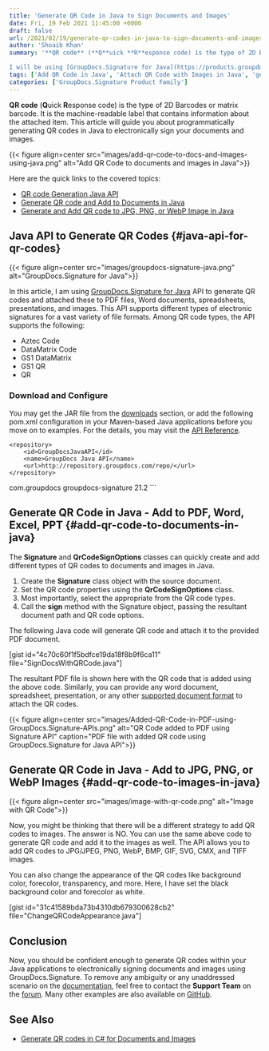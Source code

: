 ```yaml
---
title: 'Generate QR Code in Java to Sign Documents and Images'
date: Fri, 19 Feb 2021 11:45:00 +0000
draft: false
url: /2021/02/19/generate-qr-codes-in-java-to-sign-documents-and-images/
author: 'Shoaib Khan'
summary: '**QR code** (**Q**uick **R**esponse code) is the type of 2D Barcodes or matrix barcode. It is the machine-readable label that contains information about the attached item. This article will guide you about programmatically adding QR codes to electronically sign your documents and images using Java.

I will be using [GroupDocs.Signature for Java](https://products.groupdocs.com/signature/java) API to add QR codes in PDF files, word documents, spreadsheets, presentations, and images like JPG/JPEG, PNG, WebP, BMP, GIF, SVG, CMX, and TIFF.'
tags: ['Add QR Code in Java', 'Attach QR Code with Images in Java', 'generate QR Code in Java', 'QR codes in Java', 'Sign docs with QR code in Java', 'Sign Images with QR code in Java']
categories: ['GroupDocs.Signature Product Family']
---
```


**QR code** (**Q**uick **R**esponse code) is the type of 2D Barcodes or matrix barcode. It is the machine-readable label that contains information about the attached item. This article will guide you about programmatically generating QR codes in Java to electronically sign your documents and images.



{{< figure align=center src="images/add-qr-code-to-docs-and-images-using-java.png" alt="Add QR Code to documents and images in Java">}}


Here are the quick links to the covered topics:

*   [QR code Generation Java API](#java-api-for-qr-codes)
*   [Generate QR code and Add to Documents in Java](#add-qr-code-to-documents-in-java)
*   [Generate and Add QR code to JPG, PNG, or WebP Image in Java](#add-qr-code-to-images-in-java)

## Java API to Generate QR Codes {#java-api-for-qr-codes}



{{< figure align=center src="images/groupdocs-signature-java.png" alt="GroupDocs.Signature for Java">}}


In this article, I am using [GroupDocs.Signature for Java](https://products.groupdocs.com/signature/java) API to generate QR codes and attached these to PDF files, Word documents, spreadsheets, presentations, and images. This API supports different types of electronic signatures for a vast variety of file formats. Among QR code types, the API supports the following:

*   Aztec Code
*   DataMatrix Code
*   GS1 DataMatrix
*   GS1 QR
*   QR

### Download and Configure

You may get the JAR file from the [downloads](https://downloads.groupdocs.com/signature/java) section, or add the following pom.xml configuration in your Maven-based Java applications before you move on to examples. For the details, you may visit the [API Reference](https://apireference.groupdocs.com/signature/java).

```
<repository>
	<id>GroupDocsJavaAPI</id>
	<name>GroupDocs Java API</name>
	<url>http://repository.groupdocs.com/repo/</url>
</repository>
``````
<dependency>
        <groupId>com.groupdocs</groupId>
        <artifactId>groupdocs-signature</artifactId>
        <version>21.2</version> 
</dependency>
```

## Generate QR Code in Java - Add to PDF, Word, Excel, PPT {#add-qr-code-to-documents-in-java}

The **Signature** and **QrCodeSignOptions** classes can quickly create and add different types of QR codes to documents and images in Java.

1.  Create the **Signature** class object with the source document.
2.  Set the QR code properties using the **QrCodeSignOptions** class.
3.  Most importantly, select the appropriate from the QR code types.
4.  Call the **sign** method with the Signature object, passing the resultant document path and QR code options.

The following Java code will generate QR code and attach it to the provided PDF document.

\[gist id="4c70c60f1f5bdfce19da18f8b9f6ca11" file="SignDocsWithQRCode.java"\]

The resultant PDF file is shown here with the QR code that is added using the above code. Similarly, you can provide any word document, spreadsheet, presentation, or any other [supported document format](https://docs.groupdocs.com/signature/java/supported-document-formats/) to attach the QR codes.



{{< figure align=center src="images/Added-QR-Code-in-PDF-using-GroupDocs.Signature-APIs.png" alt="QR Code added to PDF using Signature API" caption="PDF file with added QR code using GroupDocs.Signature for Java API">}}


## Generate QR Code in Java - Add to JPG, PNG, or WebP Images {#add-qr-code-to-images-in-java}



{{< figure align=center src="images/image-with-qr-code.png" alt="Image with QR Code">}}


Now, you might be thinking that there will be a different strategy to add QR codes to images. The answer is NO. You can use the same above code to generate QR code and add it to the images as well. The API allows you to add QR codes to JPG/JPEG, PNG, WebP, BMP, GIF, SVG, CMX, and TIFF images.

You can also change the appearance of the QR codes like background color, forecolor, transparency, and more. Here, I have set the black background color and forecolor as white.

\[gist id="31c41589bda73b4310db679300628cb2" file="ChangeQRCodeAppearance.java"\]

## Conclusion

Now, you should be confident enough to generate QR codes within your Java applications to electronically signing documents and images using GroupDocs.Signature. To remove any ambiguity or any unaddressed scenario on the [documentation](https://docs.groupdocs.com/signature/java/), feel free to contact the **Support Team** on the [forum](https://forum.groupdocs.com/c/signature). Many other examples are also available on [GitHub](https://github.com/groupdocs-signature/GroupDocs.Signature-for-Java).

## See Also

*   [Generate QR codes in C# for Documents and Images](https://blog.groupdocs.com/2020/11/18/sign-documents-and-images-with-qr-code-in-csharp/)



